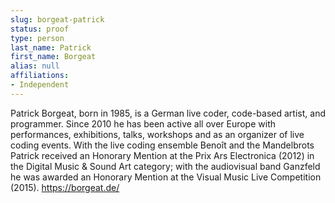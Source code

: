 ```yaml
---
slug: borgeat-patrick
status: proof
type: person
last_name: Patrick
first_name: Borgeat
alias: null
affiliations:
- Independent
---
```


Patrick Borgeat, born in 1985, is a German live coder, code-based artist, and
programmer. Since 2010 he has been active all over Europe with performances,
exhibitions, talks, workshops and as an organizer of live coding events. With the
live coding ensemble Benoît and the Mandelbrots Patrick received an Honorary
Mention at the Prix Ars Electronica (2012) in the Digital Music & Sound Art
category; with the audiovisual band Ganzfeld he was awarded an Honorary
Mention at the Visual Music Live Competition (2015).
https://borgeat.de/
